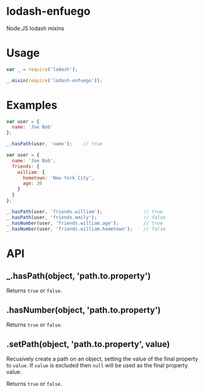 # lodash-enfuego

Node.JS lodash mixins

# Usage

``` js
var _ = require('lodash');

_.mixin(require('lodash-enfuego'));
```

# Examples

```js
var user = {
  name: 'Joe Bob'
};

_.hasPath(user, 'name');    // true

var user = {
  name: 'Joe Bob',
  friends: {
    william: {
      hometown: 'New York City',
      age: 30
    }
  }
};

_.hasPath(user, 'friends.william');               // true
_.hasPath(user, 'friends.emily');                 // false
_.hasNumber(user, 'friends.william.age');         // true
_.hasNumber(user, 'friends.william.hometown');    // false
```
# API

## _.hasPath(object, 'path.to.property')

Returns `true` or `false`.

## .hasNumber(object, 'path.to.property')

Returns `true` or `false`.

## .setPath(object, 'path.to.property', value)

Recusively create a path on an object, setting the value of the final property to `value`. If `value` is excluded then `null` will be used as the final property value.

Returns `true` or `false`.
